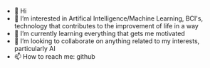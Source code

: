 - 👋 Hi
- 👀 I’m interested in Artifical Intelligence/Machine Learning, BCI's, technology that contributes to the improvement of life in a way
- 🌱 I’m currently learning everything that gets me motivated
- 💞️ I’m looking to collaborate on anything related to my interests, particularly AI
- 📫 How to reach me: github

<!---
Aldatas/Aldatas is a ✨ special ✨ repository because its `README.md` (this file) appears on your GitHub profile.
You can click the Preview link to take a look at your changes.
--->
